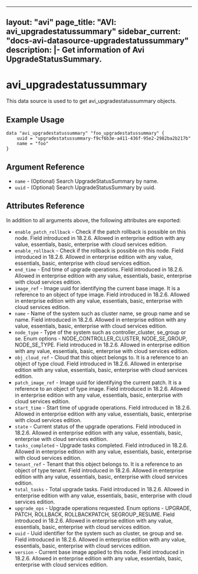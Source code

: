 <!--
    Copyright 2021 VMware, Inc.
    SPDX-License-Identifier: Mozilla Public License 2.0
-->
---
layout: "avi"
page_title: "AVI: avi_upgradestatussummary"
sidebar_current: "docs-avi-datasource-upgradestatussummary"
description: |-
  Get information of Avi UpgradeStatusSummary.
---

# avi_upgradestatussummary

This data source is used to to get avi_upgradestatussummary objects.

## Example Usage

```hcl
data "avi_upgradestatussummary" "foo_upgradestatussummary" {
    uuid = "upgradestatussummary-f9cf6b3e-a411-436f-95e2-2982ba2b217b"
    name = "foo"
}
```

## Argument Reference

* `name` - (Optional) Search UpgradeStatusSummary by name.
* `uuid` - (Optional) Search UpgradeStatusSummary by uuid.

## Attributes Reference

In addition to all arguments above, the following attributes are exported:

* `enable_patch_rollback` - Check if the patch rollback is possible on this node. Field introduced in 18.2.6. Allowed in enterprise edition with any value, essentials, basic, enterprise with cloud services edition.
* `enable_rollback` - Check if the rollback is possible on this node. Field introduced in 18.2.6. Allowed in enterprise edition with any value, essentials, basic, enterprise with cloud services edition.
* `end_time` - End time of upgrade operations. Field introduced in 18.2.6. Allowed in enterprise edition with any value, essentials, basic, enterprise with cloud services edition.
* `image_ref` - Image uuid for identifying the current base image. It is a reference to an object of type image. Field introduced in 18.2.6. Allowed in enterprise edition with any value, essentials, basic, enterprise with cloud services edition.
* `name` - Name of the system such as cluster name, se group name and se name. Field introduced in 18.2.6. Allowed in enterprise edition with any value, essentials, basic, enterprise with cloud services edition.
* `node_type` - Type of the system such as controller_cluster, se_group or se. Enum options - NODE_CONTROLLER_CLUSTER, NODE_SE_GROUP, NODE_SE_TYPE. Field introduced in 18.2.6. Allowed in enterprise edition with any value, essentials, basic, enterprise with cloud services edition.
* `obj_cloud_ref` - Cloud that this object belongs to. It is a reference to an object of type cloud. Field introduced in 18.2.6. Allowed in enterprise edition with any value, essentials, basic, enterprise with cloud services edition.
* `patch_image_ref` - Image uuid for identifying the current patch. It is a reference to an object of type image. Field introduced in 18.2.6. Allowed in enterprise edition with any value, essentials, basic, enterprise with cloud services edition.
* `start_time` - Start time of upgrade operations. Field introduced in 18.2.6. Allowed in enterprise edition with any value, essentials, basic, enterprise with cloud services edition.
* `state` - Current status of the upgrade operations. Field introduced in 18.2.6. Allowed in enterprise edition with any value, essentials, basic, enterprise with cloud services edition.
* `tasks_completed` - Upgrade tasks completed. Field introduced in 18.2.6. Allowed in enterprise edition with any value, essentials, basic, enterprise with cloud services edition.
* `tenant_ref` - Tenant that this object belongs to. It is a reference to an object of type tenant. Field introduced in 18.2.6. Allowed in enterprise edition with any value, essentials, basic, enterprise with cloud services edition.
* `total_tasks` - Total upgrade tasks. Field introduced in 18.2.6. Allowed in enterprise edition with any value, essentials, basic, enterprise with cloud services edition.
* `upgrade_ops` - Upgrade operations requested. Enum options - UPGRADE, PATCH, ROLLBACK, ROLLBACKPATCH, SEGROUP_RESUME. Field introduced in 18.2.6. Allowed in enterprise edition with any value, essentials, basic, enterprise with cloud services edition.
* `uuid` - Uuid identifier for the system such as cluster, se group and se. Field introduced in 18.2.6. Allowed in enterprise edition with any value, essentials, basic, enterprise with cloud services edition.
* `version` - Current base image applied to this node. Field introduced in 18.2.6. Allowed in enterprise edition with any value, essentials, basic, enterprise with cloud services edition.

